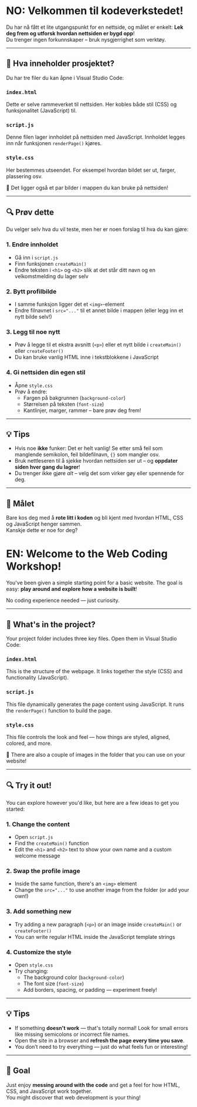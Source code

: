 # NO: Velkommen til kodeverkstedet! 

Du har nå fått et lite utgangspunkt for en nettside, og målet er enkelt: **Lek deg frem og utforsk hvordan nettsiden er bygd opp**!  
Du trenger ingen forkunnskaper – bruk nysgjerrighet som verktøy.

---

## 🧱 Hva inneholder prosjektet?

Du har tre filer du kan åpne i Visual Studio Code:

### `index.html`
Dette er selve rammeverket til nettsiden. Her kobles både stil (CSS) og funksjonalitet (JavaScript) til.

### `script.js`
Denne filen lager innholdet på nettsiden med JavaScript. Innholdet legges inn når funksjonen `renderPage()` kjøres.

### `style.css`
Her bestemmes utseendet. For eksempel hvordan bildet ser ut, farger, plassering osv.

📸 Det ligger også et par bilder i mappen du kan bruke på nettsiden!

---

## 🔍 Prøv dette

Du velger selv hva du vil teste, men her er noen forslag til hva du kan gjøre:

### 1. Endre innholdet
- Gå inn i `script.js`
- Finn funksjonen `createMain()`
- Endre teksten i `<h1>` og `<h2>` slik at det står ditt navn og en velkomstmelding du lager selv

### 2. Bytt profilbilde
- I samme funksjon ligger det et `<img>`-element
- Endre filnavnet i `src="..."` til et annet bilde i mappen (eller legg inn et nytt bilde selv!)

### 3. Legg til noe nytt
- Prøv å legge til et ekstra avsnitt (`<p>`) eller et nytt bilde i `createMain()` eller `createFooter()`
- Du kan bruke vanlig HTML inne i tekstblokkene i JavaScript

### 4. Gi nettsiden din egen stil
- Åpne `style.css`
- Prøv å endre:
  - Fargen på bakgrunnen (`background-color`)
  - Størrelsen på teksten (`font-size`)
  - Kantlinjer, marger, rammer – bare prøv deg frem!

---

## 💡 Tips

- Hvis noe **ikke** funker: Det er helt vanlig! Se etter små feil som manglende semikolon, feil bildefilnavn, `{}` som mangler osv.
- Bruk nettleseren til å sjekke hvordan nettsiden ser ut – og **oppdater siden hver gang du lagrer**!
- Du trenger ikke gjøre *alt* – velg det som virker gøy eller spennende for deg.

---

## 🎯 Målet

Bare kos deg med å **rote litt i koden** og bli kjent med hvordan HTML, CSS og JavaScript henger sammen.  
Kanskje dette er noe for deg?




# EN: Welcome to the Web Coding Workshop! 

You've been given a simple starting point for a basic website. The goal is easy: **play around and explore how a website is built**!

No coding experience needed — just curiosity.

---

## 🧱 What's in the project?

Your project folder includes three key files. Open them in Visual Studio Code:

### `index.html`
This is the structure of the webpage. It links together the style (CSS) and functionality (JavaScript).

### `script.js`
This file dynamically generates the page content using JavaScript. It runs the `renderPage()` function to build the page.

### `style.css`
This file controls the look and feel — how things are styled, aligned, colored, and more.

📸 There are also a couple of images in the folder that you can use on your website!

---

## 🔍 Try it out!

You can explore however you'd like, but here are a few ideas to get you started:

### 1. Change the content
- Open `script.js`
- Find the `createMain()` function
- Edit the `<h1>` and `<h2>` text to show your own name and a custom welcome message

### 2. Swap the profile image
- Inside the same function, there's an `<img>` element
- Change the `src="..."` to use another image from the folder (or add your own!)

### 3. Add something new
- Try adding a new paragraph (`<p>`) or an image inside `createMain()` or `createFooter()`
- You can write regular HTML inside the JavaScript template strings

### 4. Customize the style
- Open `style.css`
- Try changing:
  - The background color (`background-color`)
  - The font size (`font-size`)
  - Add borders, spacing, or padding — experiment freely!

---

## 💡 Tips

- If something **doesn't work** — that's totally normal! Look for small errors like missing semicolons or incorrect file names.
- Open the site in a browser and **refresh the page every time you save**.
- You don’t need to try everything — just do what feels fun or interesting!

---

## 🎯 Goal

Just enjoy **messing around with the code** and get a feel for how HTML, CSS, and JavaScript work together.  
You might discover that web development is your thing!

